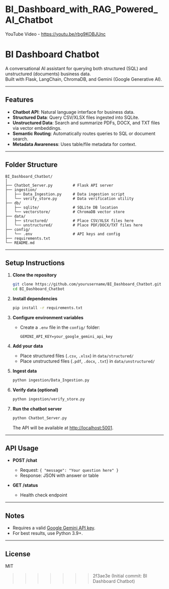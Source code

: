 # BI_Dashboard_with_RAG_Powered_AI_Chatbot

YouTube Video - https://youtu.be/rbg9KOBJUnc


# BI Dashboard Chatbot

A conversational AI assistant for querying both structured (SQL) and unstructured (documents) business data.  
Built with Flask, LangChain, ChromaDB, and Gemini (Google Generative AI).

---

## Features

- **Chatbot API**: Natural language interface for business data.
- **Structured Data**: Query CSV/XLSX files ingested into SQLite.
- **Unstructured Data**: Search and summarize PDFs, DOCX, and TXT files via vector embeddings.
- **Semantic Routing**: Automatically routes queries to SQL or document search.
- **Metadata Awareness**: Uses table/file metadata for context.

---

## Folder Structure

```
BI_Dashboard_Chatbot/
│
├── Chatbot_Server.py         # Flask API server
├── ingestion/
│   ├── Data_Ingestion.py     # Data ingestion script
│   └── verify_store.py       # Data verification utility
├── db/
│   ├── sqlite/               # SQLite DB location
│   └── vectorstore/          # ChromaDB vector store
├── data/
│   ├── structured/           # Place CSV/XLSX files here
│   └── unstructured/         # Place PDF/DOCX/TXT files here
├── config/
│   └── .env                  # API keys and config
├── requirements.txt
└── README.md
```

---

## Setup Instructions

1. **Clone the repository**

    ```sh
    git clone https://github.com/yourusername/BI_Dashboard_Chatbot.git
    cd BI_Dashboard_Chatbot
    ```

2. **Install dependencies**

    ```sh
    pip install -r requirements.txt
    ```

3. **Configure environment variables**

    - Create a `.env` file in the `config/` folder:
      ```
      GEMINI_API_KEY=your_google_gemini_api_key
      ```

4. **Add your data**

    - Place structured files (`.csv`, `.xlsx`) in `data/structured/`
    - Place unstructured files (`.pdf`, `.docx`, `.txt`) in `data/unstructured/`

5. **Ingest data**

    ```sh
    python ingestion/Data_Ingestion.py
    ```

6. **Verify data (optional)**

    ```sh
    python ingestion/verify_store.py
    ```

7. **Run the chatbot server**

    ```sh
    python Chatbot_Server.py
    ```

    The API will be available at [http://localhost:5001](http://localhost:5001).

---

## API Usage

- **POST /chat**
    - Request: `{ "message": "Your question here" }`
    - Response: JSON with answer or table

- **GET /status**
    - Health check endpoint

---

## Notes

- Requires a valid [Google Gemini API key](https://ai.google.dev/).
- For best results, use Python 3.9+.

---

## License

MIT
>>>>>>> 2f3ae3e (Initial commit: BI Dashboard Chatbot)
